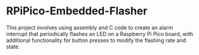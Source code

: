# RPiPico-Embedded-Flasher
This project involves using assembly and C code to create an alarm interrupt that periodically flashes an LED on a Raspberry Pi Pico board, with additional functionality for button presses to modify the flashing rate and state.
